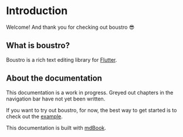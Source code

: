 # Introduction

Welcome! And thank you for checking out boustro 😎

## What is boustro?

Boustro is a rich text editing library for [Flutter](https://flutter.dev).

## About the documentation

This documentation is a work in progress. Greyed out chapters in the navigation bar have not yet
been written.

If you want to try out boustro, for now, the best way to get started is to check out the [example](https://github.com/Jjagg/boustro/tree/main/packages/boustro_starter/example).

This documentation is built with [mdBook](https://rust-lang.github.io/mdBook/index.html).
